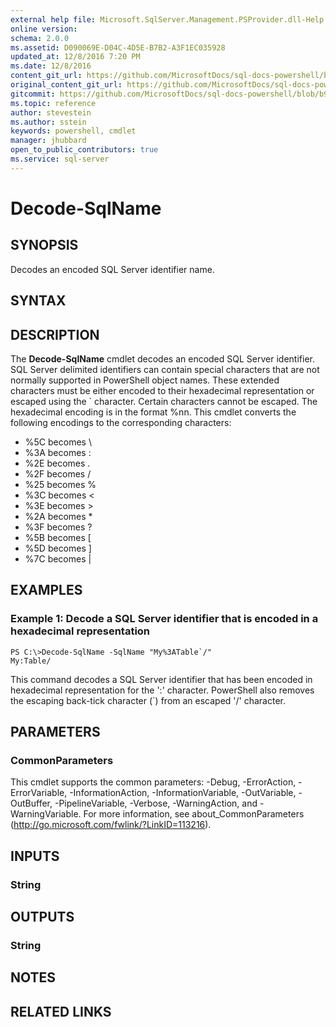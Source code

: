 ```yaml
---
external help file: Microsoft.SqlServer.Management.PSProvider.dll-Help.xml
online version: 
schema: 2.0.0
ms.assetid: D090069E-D04C-4D5E-B7B2-A3F1EC035928
updated_at: 12/8/2016 7:20 PM
ms.date: 12/8/2016
content_git_url: https://github.com/MicrosoftDocs/sql-docs-powershell/blob/live/sqlserver-cmdlets/sqlps/vlatest/Decode-SqlName.md
original_content_git_url: https://github.com/MicrosoftDocs/sql-docs-powershell/blob/live/sqlserver-cmdlets/sqlps/vlatest/Decode-SqlName.md
gitcommit: https://github.com/MicrosoftDocs/sql-docs-powershell/blob/b925b18b49186ab91cfeb5201e061d569d0eeae2/sqlserver-cmdlets/sqlps/vlatest/Decode-SqlName.md
ms.topic: reference
author: stevestein
ms.author: sstein
keywords: powershell, cmdlet
manager: jhubbard
open_to_public_contributors: true
ms.service: sql-server
---
```


# Decode-SqlName

## SYNOPSIS
Decodes an encoded SQL Server identifier name.

## SYNTAX

## DESCRIPTION
The **Decode-SqlName** cmdlet decodes an encoded SQL Server identifier.
SQL Server delimited identifiers can contain special characters that are not normally supported in PowerShell object names.
These extended characters must be either encoded to their hexadecimal representation or escaped using the \` character.
Certain characters cannot be escaped.
The hexadecimal encoding is in the format %nn.
This cmdlet converts the following encodings to the corresponding characters: 

- %5C becomes \
- %3A becomes : 
- %2E becomes .
- %2F becomes /
- %25 becomes %
- %3C becomes \<
- %3E becomes \>
- %2A becomes *
- %3F becomes ?
- %5B becomes \[
- %5D becomes \]
- %7C becomes |

## EXAMPLES

### Example 1: Decode a SQL Server identifier that is encoded in a hexadecimal representation
```
PS C:\>Decode-SqlName -SqlName "My%3ATable`/"
My:Table/
```

This command decodes a SQL Server identifier that has been encoded in hexadecimal representation for the ':' character.
PowerShell also removes the escaping back-tick character (\`) from an escaped '/' character.

## PARAMETERS

### CommonParameters
This cmdlet supports the common parameters: -Debug, -ErrorAction, -ErrorVariable, -InformationAction, -InformationVariable, -OutVariable, -OutBuffer, -PipelineVariable, -Verbose, -WarningAction, and -WarningVariable. For more information, see about_CommonParameters (http://go.microsoft.com/fwlink/?LinkID=113216).

## INPUTS

### String

## OUTPUTS

### String

## NOTES

## RELATED LINKS


